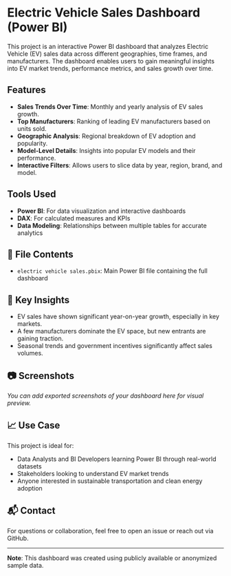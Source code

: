 # Electric Vehicle Sales Dashboard (Power BI)

This project is an interactive Power BI dashboard that analyzes Electric Vehicle (EV) sales data across different geographies, time frames, and manufacturers. The dashboard enables users to gain meaningful insights into EV market trends, performance metrics, and sales growth over time.

## Features

- **Sales Trends Over Time**: Monthly and yearly analysis of EV sales growth.
- **Top Manufacturers**: Ranking of leading EV manufacturers based on units sold.
- **Geographic Analysis**: Regional breakdown of EV adoption and popularity.
- **Model-Level Details**: Insights into popular EV models and their performance.
- **Interactive Filters**: Allows users to slice data by year, region, brand, and model.

## Tools Used

- **Power BI**: For data visualization and interactive dashboards
- **DAX**: For calculated measures and KPIs
- **Data Modeling**: Relationships between multiple tables for accurate analytics

## 📁 File Contents

- `electric vehicle sales.pbix`: Main Power BI file containing the full dashboard

## 📌 Key Insights

- EV sales have shown significant year-on-year growth, especially in key markets.
- A few manufacturers dominate the EV space, but new entrants are gaining traction.
- Seasonal trends and government incentives significantly affect sales volumes.

## 📷 Screenshots

*You can add exported screenshots of your dashboard here for visual preview.*

## 📈 Use Case

This project is ideal for:

- Data Analysts and BI Developers learning Power BI through real-world datasets
- Stakeholders looking to understand EV market trends
- Anyone interested in sustainable transportation and clean energy adoption

## 📬 Contact

For questions or collaboration, feel free to open an issue or reach out via GitHub.

---

**Note**: This dashboard was created using publicly available or anonymized sample data.

